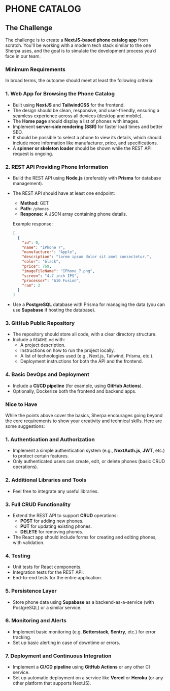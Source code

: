 # PHONE CATALOG

## The Challenge

The challenge is to create a **NextJS-based phone catalog app** from scratch. You'll be working with a modern tech stack similar to the one Sherpa uses, and the goal is to simulate the development process you’d face in our team.

### Minimum Requirements

In broad terms, the outcome should meet at least the following criteria:

### 1. **Web App for Browsing the Phone Catalog**

- Built using **NextJS** and **TailwindCSS** for the frontend.
- The design should be clean, responsive, and user-friendly, ensuring a seamless experience across all devices (desktop and mobile).
- The **Home page** should display a list of phones with images.
- Implement **server-side rendering (SSR)** for faster load times and better SEO.
- It should be possible to select a phone to view its details, which should include more information like manufacturer, price, and specifications.
- A **spinner or skeleton loader** should be shown while the REST API request is ongoing.

### 2. **REST API Providing Phone Information**

- Build the REST API using **Node.js** (preferably with **Prisma** for database management).
- The REST API should have at least one endpoint:

  - **Method:** GET
  - **Path:** `/phones`
  - **Response:** A JSON array containing phone details.

  Example response:

  ```json
  [
    {
      "id": 0,
      "name": "iPhone 7",
      "manufacturer": "Apple",
      "description": "lorem ipsum dolor sit amet consectetur.",
      "color": "black",
      "price": 769,
      "imageFileName": "IPhone_7.png",
      "screen": "4.7 inch IPS",
      "processor": "A10 Fusion",
      "ram": 2
    }
  ]
  ```

- Use a **PostgreSQL** database with Prisma for managing the data (you can use **Supabase** if hosting the database).

### 3. **GitHub Public Repository**

- The repository should store all code, with a clear directory structure.
- Include a `README.md` with:
  - A project description.
  - Instructions on how to run the project locally.
  - A list of technologies used (e.g., Next.js, Tailwind, Prisma, etc.).
  - Deployment instructions for both the API and the frontend.

### 4. **Basic DevOps and Deployment**

- Include a **CI/CD pipeline** (for example, using **GitHub Actions**).
- Optionally, Dockerize both the frontend and backend apps.

### Nice to Have

While the points above cover the basics, Sherpa encourages going beyond the core requirements to show your creativity and technical skills. Here are some suggestions:

### 1. **Authentication and Authorization**

- Implement a simple authentication system (e.g., **NextAuth.js**, **JWT**, etc.) to protect certain features.
- Only authenticated users can create, edit, or delete phones (basic CRUD operations).

### 2. **Additional Libraries and Tools**

- Feel free to integrate any useful libraries.

### 3. **Full CRUD Functionality**

- Extend the REST API to support **CRUD** operations:
  - **POST** for adding new phones.
  - **PUT** for updating existing phones.
  - **DELETE** for removing phones.
- The React app should include forms for creating and editing phones, with validation.

### 4. **Testing**

- Unit tests for React components.
- Integration tests for the REST API.
- End-to-end tests for the entire application.

### 5. **Persistence Layer**

- Store phone data using **Supabase** as a backend-as-a-service (with PostgreSQL) or a similar service.

### 6. **Monitoring and Alerts**

- Implement basic monitoring (e.g. **Betterstack**, **Sentry**, etc.) for error tracking.
- Set up basic alerting in case of downtime or errors.

### 7. **Deployment and Continuous Integration**

- Implement a **CI/CD pipeline** using **GitHub Actions** or any other CI service.
- Set up automatic deployment on a service like **Vercel** or **Heroku** (or any other platform that supports NextJS).
